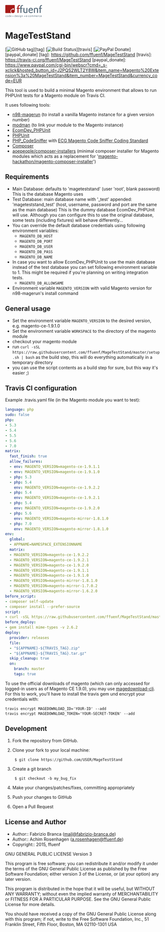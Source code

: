 <a href="http://www.ffuenf.de" title="ffuenf - code • design • e-commerce"><img src="https://github.com/ffuenf/Ffuenf_Common/blob/master/skin/adminhtml/default/default/ffuenf/ffuenf.png" alt="ffuenf - code • design • e-commerce" /></a>

MageTestStand
=============
[![GitHub tag](https://img.shields.io/github/tag/ffuenf/MageTestStand.svg)][tag]
[![Build Status](https://img.shields.io/travis/ffuenf/MageTestStand.svg)][travis]
[![PayPal Donate](https://img.shields.io/badge/paypal-donate-blue.svg)][paypal_donate]
[tag]: https://github.com/ffuenf/MageTestStand
[travis]: https://travis-ci.org/ffuenf/MageTestStand
[paypal_donate]: https://www.paypal.com/cgi-bin/webscr?cmd=_s-xclick&hosted_button_id=J2PQS2WLT2Y8W&item_name=Magento%20Extension%3a%20MageTestStand&item_number=MageTestStand&currency_code=EUR

This tool is used to build a minimal Magento environment that allows to run PHPUnit tests for a Magento module on Travis CI.

It uses following tools:
- [n98-magerun](https://github.com/netz98/n98-magerun) (to install a vanilla Magento instance for a given version number)
- [modman](https://github.com/colinmollenhour/modman) (to link your module to the Magento instance)
- [EcomDev_PHPUnit](https://github.com/ecomdev/EcomDev_PHPUnit)
- [PHPUnit](https://phpunit.de/)
- [PHP_CodeSniffer](https://github.com/squizlabs/PHP_CodeSniffer) with [ECG Magento Code Sniffer Coding Standard](https://github.com/magento-ecg/coding-standard)
- [Composer](https://getcomposer.org/)
- [aoepeople/composer-installers](https://github.com/AOEpeople/composer-installers) (minimal composer installer for Magento modules which acts as a replacement for '[magento-hackathon/magento-composer-installer](https://github.com/magento-hackathon/magento-composer-installer)')

Requirements
------------

- Main Database: defaults to 'mageteststand' (user 'root', blank password) This is the database Magento uses
- Test Database: main database name with '_test' appended: 'mageteststand_test' (host, username, password and port are the same as the main database) This is the dummy database EcomDev_PHPUnit will use. Although you can configure this to use the original database, some tests (including fixtures) will behave differently...
- You can override the default database credentials using following environment variables:
  - `MAGENTO_DB_HOST`
  - `MAGENTO_DB_PORT`
  - `MAGENTO_DB_USER`
  - `MAGENTO_DB_PASS`
  - `MAGENTO_DB_NAME`
- In case you want to allow EcomDev_PHPUnit to use the main database instead of the test database you can set following environment variable to 1. This might be required if you're planning on writing integration tests.
  - `MAGENTO_DB_ALLOWSAME`
- Environment variable `MAGENTO_VERSION` with valid Magento version for n98-magerun's install command

General usage
-------------

- Set the environment variable `MAGENTO_VERSION` to the desired version, e.g. magento-ce-1.9.1.0
- Set the environment variable `WORKSPACE` to the directory of the magento module
- checkout your magento module
- run `curl -sSL https://raw.githubusercontent.com/ffuenf/MageTestStand/master/setup.sh | bash` as the build step, this will do everything automatically in a temporary directory
- you can use the script contents as a build step for sure, but this way it's easier ;)

Travis CI configuration
-----------------------

Example .travis.yaml file (in the Magento module you want to test):

```yml
language: php
sudo: false
php:
- 5.3
- 5.4
- 5.5
- 5.6
- 7.0
matrix:
  fast_finish: true
  allow_failures:
  - env: MAGENTO_VERSION=magento-ce-1.9.1.1
  - env: MAGENTO_VERSION=magento-ce-1.9.1.0
  - php: 5.3
  - php: 5.4
    env: MAGENTO_VERSION=magento-ce-1.9.2.2
  - php: 5.4
    env: MAGENTO_VERSION=magento-ce-1.9.2.1
  - php: 5.4
    env: MAGENTO_VERSION=magento-ce-1.9.2.0
  - php: 5.6
    env: MAGENTO_VERSION=magento-mirror-1.8.1.0
  - php: 7.0
    env: MAGENTO_VERSION=magento-mirror-1.8.1.0
env:
  global:
  - APPNAME=NAMESPACE_EXTENSIONNAME
  matrix:
  - MAGENTO_VERSION=magento-ce-1.9.2.2
  - MAGENTO_VERSION=magento-ce-1.9.2.1
  - MAGENTO_VERSION=magento-ce-1.9.2.0
  - MAGENTO_VERSION=magento-ce-1.9.1.1
  - MAGENTO_VERSION=magento-ce-1.9.1.0
  - MAGENTO_VERSION=magento-mirror-1.8.1.0
  - MAGENTO_VERSION=magento-mirror-1.7.0.2
  - MAGENTO_VERSION=magento-mirror-1.6.2.0
before_script:
- composer self-update
- composer install --prefer-source
script:
- curl -sSL https://raw.githubusercontent.com/ffuenf/MageTestStand/master/setup.sh | bash
before_deploy:
- gem install mime-types -v 2.6.2
deploy:
  provider: releases
  file:
  - "${APPNAME}-${TRAVIS_TAG}.zip"
  - "${APPNAME}-${TRAVIS_TAG}.tar.gz"
  skip_cleanup: true
  on:
    branch: master
    tags: true
```

To use the official downloads of magento (which can only accessed for logged-in users as of Magento CE 1.9.0),
you may use [magedownload-cli](https://github.com/steverobbins/magedownload-cli/).
For this to work, you'll have to install the travis gem und encrypt your credentials with:

```
travis encrypt MAGEDOWNLOAD_ID='YOUR-ID' --add
travis encrypt MAGEDOWNLOAD_TOKEN='YOUR-SECRET-TOKEN' --add
```

Development
-----------
1. Fork the repository from GitHub.
2. Clone your fork to your local machine:

        $ git clone https://github.com/USER/MageTestStand

3. Create a git branch

        $ git checkout -b my_bug_fix

4. Make your changes/patches/fixes, committing appropriately
5. Push your changes to GitHub
6. Open a Pull Request

License and Author
------------------

- Author:: Fabrizio Branca (<mail@fabrizio-branca.de>)
- Author:: Achim Rosenhagen (<a.rosenhagen@ffuenf.de>)
- Copyright:: 2015, ffuenf

GNU GENERAL PUBLIC LICENSE Version 3

This program is free software; you can redistribute it and/or modify
it under the terms of the GNU General Public License as published by
the Free Software Foundation; either version 3 of the License, or
(at your option) any later version.

This program is distributed in the hope that it will be useful,
but WITHOUT ANY WARRANTY; without even the implied warranty of
MERCHANTABILITY or FITNESS FOR A PARTICULAR PURPOSE.  See the
GNU General Public License for more details.

You should have received a copy of the GNU General Public License
along with this program; if not, write to the Free Software Foundation,
Inc., 51 Franklin Street, Fifth Floor, Boston, MA 02110-1301  USA
